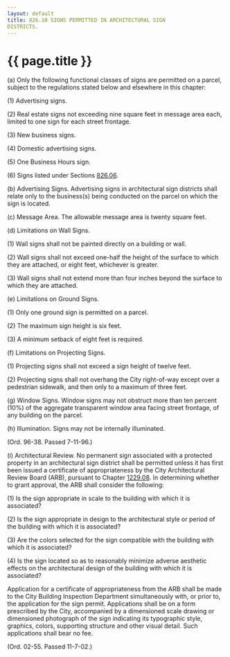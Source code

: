 ```yaml
---
layout: default 
title: 826.10 SIGNS PERMITTED IN ARCHITECTURAL SIGN
DISTRICTS.
---
```


{{ page.title }}
================

​(a) Only the following functional classes of signs are permitted on a
parcel, subject to the regulations stated below and elsewhere in this
chapter:

​(1) Advertising signs.

​(2) Real estate signs not exceeding nine square feet in message area
each, limited to one sign for each street frontage.

​(3) New business signs.

​(4) Domestic advertising signs.

​(5) One Business Hours sign.

​(6) Signs listed under Sections [826.06](3a854a95.html).

​(b) Advertising Signs. Advertising signs in architectural sign
districts shall relate only to the business(s) being conducted on the
parcel on which the sign is located.

​(c) Message Area. The allowable message area is twenty square feet.

​(d) Limitations on Wall Signs.

​(1) Wall signs shall not be painted directly on a building or wall.

​(2) Wall signs shall not exceed one-half the height of the surface to
which they are attached, or eight feet, whichever is greater.

​(3) Wall signs shall not extend more than four inches beyond the
surface to which they are attached.

​(e) Limitations on Ground Signs.

​(1) Only one ground sign is permitted on a parcel.

​(2) The maximum sign height is six feet.

​(3) A minimum setback of eight feet is required.

​(f) Limitations on Projecting Signs.

​(1) Projecting signs shall not exceed a sign height of twelve feet.

​(2) Projecting signs shall not overhang the City right-of-way except
over a pedestrian sidewalk, and then only to a maximum of three feet.

​(g) Window Signs. Window signs may not obstruct more than ten percent
(10%) of the aggregate transparent window area facing street frontage,
of any building on the parcel.

​(h) Illumination. Signs may not be internally illuminated.

(Ord. 96-38. Passed 7-11-96.)

​(i) Architectural Review. No permanent sign associated with a protected
property in an architectural sign district shall be permitted unless it
has first been issued a certificate of appropriateness by the City
Architectural Review Board (ARB), pursuant to Chapter
[1229.08](47ba3598.html). In determining whether to grant approval, the
ARB shall consider the following:

​(1) Is the sign appropriate in scale to the building with which it is
associated?

​(2) Is the sign appropriate in design to the architectural style or
period of the building with which it is associated?

​(3) Are the colors selected for the sign compatible with the building
with which it is associated?

​(4) Is the sign located so as to reasonably minimize adverse aesthetic
effects on the architectural design of the building with which it is
associated?

Application for a certificate of appropriateness from the ARB shall be
made to the City Building Inspection Department simultaneously with, or
prior to, the application for the sign permit. Applications shall be on
a form prescribed by the City, accompanied by a dimensioned scale
drawing or dimensioned photograph of the sign indicating its typographic
style, graphics, colors, supporting structure and other visual detail.
Such applications shall bear no fee.

(Ord. 02-55. Passed 11-7-02.)
